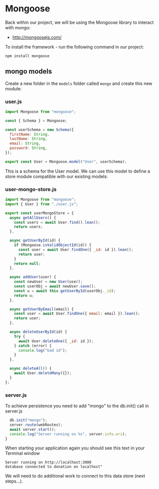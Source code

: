 # Mongoose

Back within our project, we will be using the Mongoose library to interact with mongo:

- <http://mongoosejs.com/>

To install the framework - run the following command in our project:

~~~bash
npm install mongoose
~~~

## mongo models

Create a new folder in the `models` folder called `mongo` and create this new module:

### user.js

~~~javascript
import Mongoose from "mongoose";

const { Schema } = Mongoose;

const userSchema = new Schema({
  firstName: String,
  lastName: String,
  email: String,
  password: String,
});

export const User = Mongoose.model("User", userSchema);
~~~

This is a schema for the User model. We can use this model to define a store module compatible with our existing models:

### user-mongo-store.js

~~~javascript
import Mongoose from "mongoose";
import { User } from "./user.js";

export const userMongoStore = {
  async getAllUsers() {
    const users = await User.find().lean();
    return users;
  },

  async getUserById(id) {
    if (Mongoose.isValidObjectId(id)) {
      const user = await User.findOne({ _id: id }).lean();
      return user;
    }
    return null;
  },

  async addUser(user) {
    const newUser = new User(user);
    const userObj = await newUser.save();
    const u = await this.getUserById(userObj._id);
    return u;
  },

  async getUserByEmail(email) {
    const user = await User.findOne({ email: email }).lean();
    return user;
  },

  async deleteUserById(id) {
    try {
      await User.deleteOne({ _id: id });
    } catch (error) {
      console.log("bad id");
    }
  },

  async deleteAll() {
    await User.deleteMany({});
  }
};
~~~

### server.js

To achieve persistence you need to add "mongo" to the db.init() call in server.js 

~~~javascript
  db.init("mongo");
  server.route(webRoutes);
  await server.start();
  console.log("Server running on %s", server.info.uri);
}
~~~

When starting your application again you should see this text in your Terminal window

~~~text
Server running on http://localhost:3000
database connected to donation on localhost"
~~~

We will need to do additional work to connect to this data store (next steps...).
